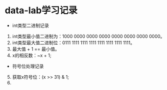 # data-lab学习记录

- int类型二进制记录
1. int类型最小值二进制为：1000 0000 0000 0000 0000 0000 0000 0000。
2. int类型最大值二进制位：0111 1111 1111 1111 1111 1111 1111 1111。
3. 最大值 + 1 == 最小值。
4. x的相反数：~x + 1;

- 符号位处理记录
5. 获取x符号位：(x >> 31) & 1;
6. 
